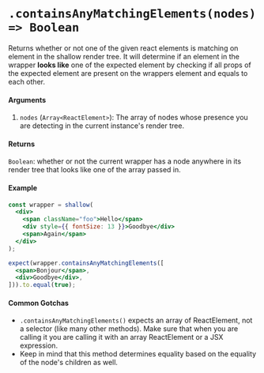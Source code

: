# `.containsAnyMatchingElements(nodes) => Boolean`

Returns whether or not one of the given react elements is matching on element in the shallow render tree.
It will determine if an element in the wrapper __looks like__ one of the expected element by checking if all props of the expected element are present on the wrappers element and equals to each other.


#### Arguments

1. `nodes` (`Array<ReactElement>`): The array of nodes whose presence you are detecting in the current instance's
render tree.



#### Returns

`Boolean`: whether or not the current wrapper has a node anywhere in its render tree that looks
like one of the array passed in.



#### Example


```jsx
const wrapper = shallow(
  <div>
    <span className="foo">Hello</span>
    <div style={{ fontSize: 13 }}>Goodbye</div>
    <span>Again</span>
  </div>
);

expect(wrapper.containsAnyMatchingElements([
  <span>Bonjour</span>,
  <div>Goodbye</div>,
])).to.equal(true);
```


#### Common Gotchas

- `.containsAnyMatchingElements()` expects an array of ReactElement, not a selector (like many other methods). Make sure that
when you are calling it you are calling it with an array ReactElement or a JSX expression.
- Keep in mind that this method determines equality based on the equality of the node's children as
well.
